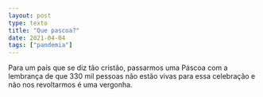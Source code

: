 ```yaml
---
layout: post
type: texto
title: "Que pascoa?"
date: 2021-04-04
tags: ["pandemia"]
---
```

Para um país que se diz tão cristão, passarmos uma Páscoa com a lembrança de que 330 mil pessoas não estão vivas para essa celebração e não nos revoltarmos é uma vergonha.